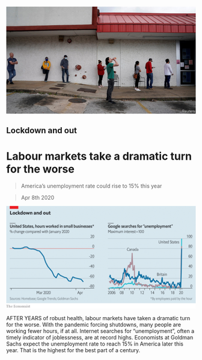 ![](./images/20200411_FNP501.jpg)

## Lockdown and out

# Labour markets take a dramatic turn for the worse

> America’s unemployment rate could rise to 15% this year

> Apr 8th 2020

![](./images/20200411_FNC186.png)

AFTER YEARS of robust health, labour markets have taken a dramatic turn for the worse. With the pandemic forcing shutdowns, many people are working fewer hours, if at all. Internet searches for “unemployment”, often a timely indicator of joblessness, are at record highs. Economists at Goldman Sachs expect the unemployment rate to reach 15% in America later this year. That is the highest for the best part of a century.